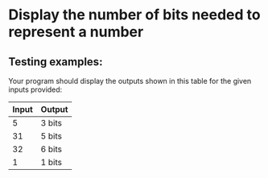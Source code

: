 # Display the number of bits needed to represent a number

## Testing examples:

Your program should display the outputs shown in this table for the given inputs provided:

| Input | Output |
| ----- | ------ |
| 5     | 3 bits |
| 31    | 5 bits |
| 32    | 6 bits |
| 1     | 1 bits |
